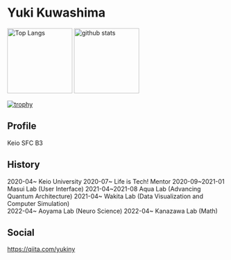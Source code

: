 # Yuki Kuwashima

<p align="left"> 
  <img alt="Top Langs" height="150px" src="https://github-readme-stats.vercel.app/api/top-langs/?username=yukiny0811&layout=compact&show_icons=true&theme=radical&langs_count=8" />
  <img alt="github stats" height="150px" src="https://github-readme-stats.vercel.app/api?username=yukiny0811&count_private=true&theme=radical&show_icons=ture" />
</p>

[![trophy](https://github-profile-trophy.vercel.app/?username=yukiny0811&rank=SECRET,SSS,SS,S,AAA,AA&theme=radical)](https://github.com/ryo-ma/github-profile-trophy)

## Profile
Keio SFC B3   

## History
2020-04~ Keio University
2020-07~ Life is Tech! Mentor
2020-09~2021-01 Masui Lab (User Interface)
2021-04~2021-08 Aqua Lab (Advancing Quantum Architecture)
2021-04~ Wakita Lab (Data Visualization and Computer Simulation)   
2022-04~ Aoyama Lab (Neuro Science)
2022-04~ Kanazawa Lab (Math)

## Social
https://qiita.com/yukiny
